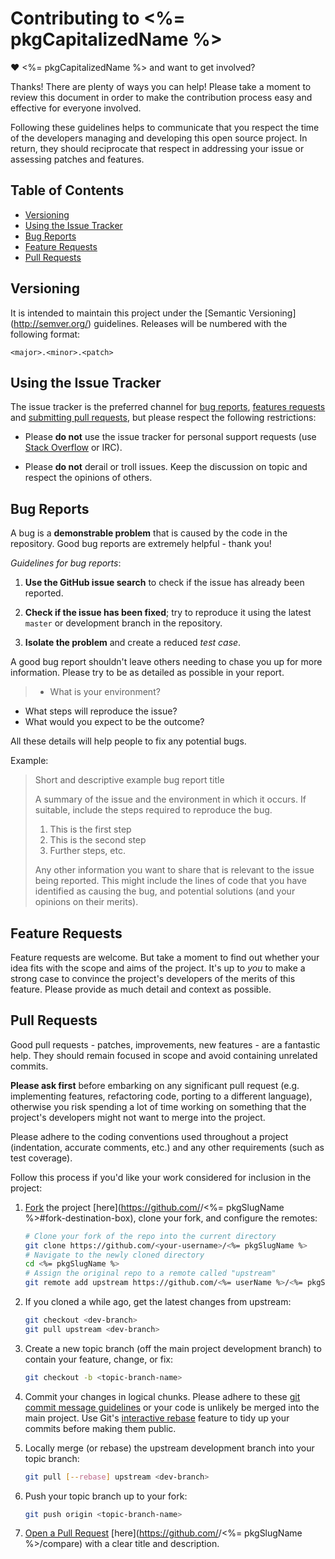 # Contributing to <%= pkgCapitalizedName %>

♥ <%= pkgCapitalizedName %> and want to get involved?

Thanks! There are plenty of ways you can help! Please take a moment to review
this document in order to make the contribution process easy and effective for
everyone involved.

Following these guidelines helps to communicate that you respect the time of
the developers managing and developing this open source project. In return,
they should reciprocate that respect in addressing your issue or assessing
patches and features.

## Table of Contents

- [Versioning](#versioning)
- [Using the Issue Tracker](#using-the-issue-tracker)
- [Bug Reports](#bug-reports)
- [Feature Requests](#feature-requests)
- [Pull Requests](#pull-requests)

## Versioning

It is intended to maintain this project under the [Semantic Versioning] (http://semver.org/) guidelines. Releases will
be numbered with the following format:

`<major>.<minor>.<patch>`

## Using the Issue Tracker

The issue tracker is the preferred channel for [bug reports](#bug-reports),
[features requests](#feature-requests) and [submitting pull
requests](#pull-requests), but please respect the following restrictions:

- Please **do not** use the issue tracker for personal support requests (use
  [Stack Overflow](http://stackoverflow.com) or IRC).

- Please **do not** derail or troll issues. Keep the discussion on topic and
  respect the opinions of others.

## Bug Reports

A bug is a **demonstrable problem** that is caused by the code in the repository.
Good bug reports are extremely helpful - thank you!

*Guidelines for bug reports*:

1. **Use the GitHub issue search** to check if the issue has already been
   reported.

1. **Check if the issue has been fixed**; try to reproduce it using the
   latest `master` or development branch in the repository.

3. **Isolate the problem** and create a reduced *test
   case*.

A good bug report shouldn't leave others needing to chase you up for more
information. Please try to be as detailed as possible in your report.

> - What is your environment?
  - What steps will reproduce the issue?
  - What would you expect to be the outcome?

  All these details will help people to fix any potential bugs.

Example:

> Short and descriptive example bug report title
>
> A summary of the issue and the environment in which it occurs. If
> suitable, include the steps required to reproduce the bug.
>
> 1. This is the first step
> 1. This is the second step
> 1. Further steps, etc.
>
> Any other information you want to share that is relevant to the issue being
> reported. This might include the lines of code that you have identified as
> causing the bug, and potential solutions (and your opinions on their
> merits).

## Feature Requests

Feature requests are welcome. But take a moment to find out whether your idea
fits with the scope and aims of the project. It's up to *you* to make a strong
case to convince the project's developers of the merits of this feature. Please
provide as much detail and context as possible.

## Pull Requests

Good pull requests - patches, improvements, new features - are a fantastic
help. They should remain focused in scope and avoid containing unrelated
commits.

**Please ask first** before embarking on any significant pull request (e.g.
implementing features, refactoring code, porting to a different language),
otherwise you risk spending a lot of time working on something that the
project's developers might not want to merge into the project.

Please adhere to the coding conventions used throughout a project (indentation,
accurate comments, etc.) and any other requirements (such as test coverage).

Follow this process if you'd like your work considered for inclusion in the
project:

1. [Fork](http://help.github.com/fork-a-repo/) the project [here](https://github.com/<your-username>/<%= pkgSlugName %>#fork-destination-box), clone your fork, and configure the remotes:

   ```bash
   # Clone your fork of the repo into the current directory
   git clone https://github.com/<your-username>/<%= pkgSlugName %>
   # Navigate to the newly cloned directory
   cd <%= pkgSlugName %>
   # Assign the original repo to a remote called "upstream"
   git remote add upstream https://github.com/<%= userName %>/<%= pkgSlugName %>
   ```

2. If you cloned a while ago, get the latest changes from upstream:

   ```bash
   git checkout <dev-branch>
   git pull upstream <dev-branch>
   ```

3. Create a new topic branch (off the main project development branch) to
   contain your feature, change, or fix:

   ```bash
   git checkout -b <topic-branch-name>
   ```

4. Commit your changes in logical chunks. Please adhere to these [git commit
   message guidelines](http://tbaggery.com/2008/04/19/a-note-about-git-commit-messages.html)
   or your code is unlikely be merged into the main project. Use Git's
   [interactive rebase](https://help.github.com/articles/interactive-rebase)
   feature to tidy up your commits before making them public.

5. Locally merge (or rebase) the upstream development branch into your topic branch:

   ```bash
   git pull [--rebase] upstream <dev-branch>
   ```

6. Push your topic branch up to your fork:

   ```bash
   git push origin <topic-branch-name>
   ```

7. [Open a Pull Request](https://help.github.com/articles/using-pull-requests/)
   [here](https://github.com/<your-username>/<%= pkgSlugName %>/compare) with a
   clear title and description.
